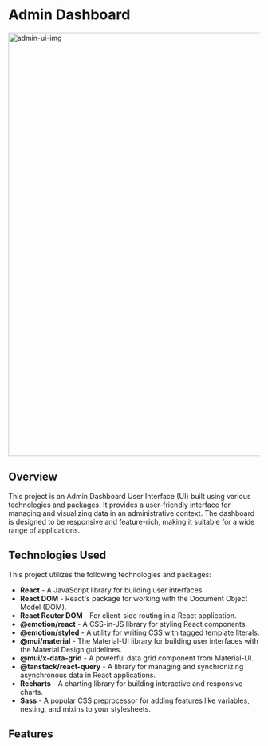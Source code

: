 # Admin Dashboard 

<img width="847" alt="admin-ui-img" src="https://github.com/shitanshuk32/Admin-Dashboard/assets/86796224/8b368a3b-0af3-43da-aa74-c99dcbc6bfbe">

## Overview

This project is an Admin Dashboard User Interface (UI) built using various technologies and packages. It provides a user-friendly interface for managing and visualizing data in an administrative context. The dashboard is designed to be responsive and feature-rich, making it suitable for a wide range of applications.

## Technologies Used

This project utilizes the following technologies and packages:

- **React** - A JavaScript library for building user interfaces.
- **React DOM** - React's package for working with the Document Object Model (DOM).
- **React Router DOM** - For client-side routing in a React application.
- **@emotion/react** - A CSS-in-JS library for styling React components.
- **@emotion/styled** - A utility for writing CSS with tagged template literals.
- **@mui/material** - The Material-UI library for building user interfaces with the Material Design guidelines.
- **@mui/x-data-grid** - A powerful data grid component from Material-UI.
- **@tanstack/react-query** - A library for managing and synchronizing asynchronous data in React applications.
- **Recharts** - A charting library for building interactive and responsive charts.
- **Sass** - A popular CSS preprocessor for adding features like variables, nesting, and mixins to your stylesheets.

## Features
